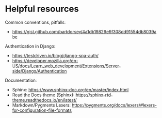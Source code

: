 # Helpful resources

Common conventions, pitfalls:

- <https://gist.github.com/bartdorsey/4a1db19829e9f308dd91554db8039abe>

Authentication in Django:

- <https://testdriven.io/blog/django-spa-auth/>
- <https://developer.mozilla.org/en-US/docs/Learn_web_development/Extensions/Server-side/Django/Authentication>

Documentation:

- Sphinx: <https://www.sphinx-doc.org/en/master/index.html>
- Read the Docs theme (Sphinx): <https://sphinx-rtd-theme.readthedocs.io/en/latest/>
- Markdown/Pygments Lexers: <https://pygments.org/docs/lexers/#lexers-for-configuration-file-formats>
